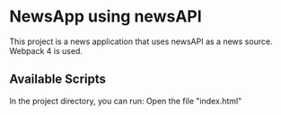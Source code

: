 # NewsApp using newsAPI
This project is a news application that uses newsAPI as a news source. Webpack 4 is used.

## Available Scripts

In the project directory, you can run: Open the file "index.html"
